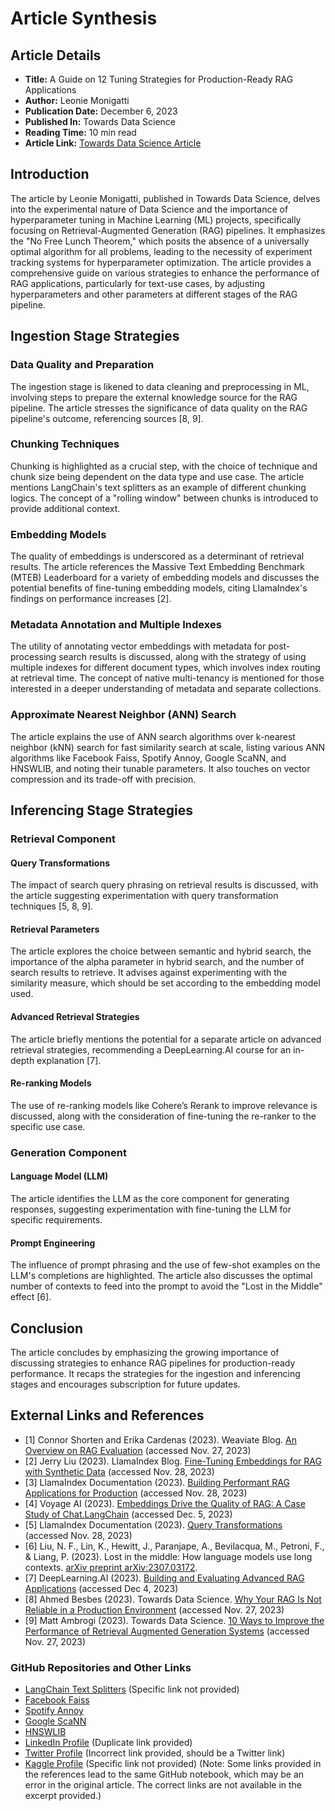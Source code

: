 # Article Synthesis
## Article Details
- **Title:** A Guide on 12 Tuning Strategies for Production-Ready RAG Applications
- **Author:** Leonie Monigatti
- **Publication Date:** December 6, 2023
- **Published In:** Towards Data Science
- **Reading Time:** 10 min read
- **Article Link:** [Towards Data Science Article](https://towardsdatascience.com/a-guide-on-12-tuning-strategies-for-production-ready-rag-applications-7ca646833439)
## Introduction
The article by Leonie Monigatti, published in Towards Data Science, delves into the experimental nature of Data Science and the importance of hyperparameter tuning in Machine Learning (ML) projects, specifically focusing on Retrieval-Augmented Generation (RAG) pipelines. It emphasizes the "No Free Lunch Theorem," which posits the absence of a universally optimal algorithm for all problems, leading to the necessity of experiment tracking systems for hyperparameter optimization. The article provides a comprehensive guide on various strategies to enhance the performance of RAG applications, particularly for text-use cases, by adjusting hyperparameters and other parameters at different stages of the RAG pipeline.
## Ingestion Stage Strategies
### Data Quality and Preparation
The ingestion stage is likened to data cleaning and preprocessing in ML, involving steps to prepare the external knowledge source for the RAG pipeline. The article stresses the significance of data quality on the RAG pipeline's outcome, referencing sources [8, 9].
### Chunking Techniques
Chunking is highlighted as a crucial step, with the choice of technique and chunk size being dependent on the data type and use case. The article mentions LangChain's text splitters as an example of different chunking logics. The concept of a "rolling window" between chunks is introduced to provide additional context.
### Embedding Models
The quality of embeddings is underscored as a determinant of retrieval results. The article references the Massive Text Embedding Benchmark (MTEB) Leaderboard for a variety of embedding models and discusses the potential benefits of fine-tuning embedding models, citing LlamaIndex's findings on performance increases [2].
### Metadata Annotation and Multiple Indexes
The utility of annotating vector embeddings with metadata for post-processing search results is discussed, along with the strategy of using multiple indexes for different document types, which involves index routing at retrieval time. The concept of native multi-tenancy is mentioned for those interested in a deeper understanding of metadata and separate collections.
### Approximate Nearest Neighbor (ANN) Search
The article explains the use of ANN search algorithms over k-nearest neighbor (kNN) search for fast similarity search at scale, listing various ANN algorithms like Facebook Faiss, Spotify Annoy, Google ScaNN, and HNSWLIB, and noting their tunable parameters. It also touches on vector compression and its trade-off with precision.
## Inferencing Stage Strategies
### Retrieval Component
#### Query Transformations
The impact of search query phrasing on retrieval results is discussed, with the article suggesting experimentation with query transformation techniques [5, 8, 9].
#### Retrieval Parameters
The article explores the choice between semantic and hybrid search, the importance of the alpha parameter in hybrid search, and the number of search results to retrieve. It advises against experimenting with the similarity measure, which should be set according to the embedding model used.
#### Advanced Retrieval Strategies
The article briefly mentions the potential for a separate article on advanced retrieval strategies, recommending a DeepLearning.AI course for an in-depth explanation [7].
#### Re-ranking Models
The use of re-ranking models like Cohere’s Rerank to improve relevance is discussed, along with the consideration of fine-tuning the re-ranker to the specific use case.
### Generation Component
#### Language Model (LLM)
The article identifies the LLM as the core component for generating responses, suggesting experimentation with fine-tuning the LLM for specific requirements.
#### Prompt Engineering
The influence of prompt phrasing and the use of few-shot examples on the LLM's completions are highlighted. The article also discusses the optimal number of contexts to feed into the prompt to avoid the "Lost in the Middle" effect [6].
## Conclusion
The article concludes by emphasizing the growing importance of discussing strategies to enhance RAG pipelines for production-ready performance. It recaps the strategies for the ingestion and inferencing stages and encourages subscription for future updates.
## External Links and References
- [1] Connor Shorten and Erika Cardenas (2023). Weaviate Blog. [An Overview on RAG Evaluation](https://github.com/run-llama/finetune-embedding/blob/main/evaluate.ipynb) (accessed Nov. 27, 2023)
- [2] Jerry Liu (2023). LlamaIndex Blog. [Fine-Tuning Embeddings for RAG with Synthetic Data](https://github.com/run-llama/finetune-embedding/blob/main/evaluate.ipynb) (accessed Nov. 28, 2023)
- [3] LlamaIndex Documentation (2023). [Building Performant RAG Applications for Production](https://github.com/run-llama/finetune-embedding/blob/main/evaluate.ipynb) (accessed Nov. 28, 2023)
- [4] Voyage AI (2023). [Embeddings Drive the Quality of RAG: A Case Study of Chat.LangChain](https://github.com/run-llama/finetune-embedding/blob/main/evaluate.ipynb) (accessed Dec. 5, 2023)
- [5] LlamaIndex Documentation (2023). [Query Transformations](https://github.com/run-llama/finetune-embedding/blob/main/evaluate.ipynb) (accessed Nov. 28, 2023)
- [6] Liu, N. F., Lin, K., Hewitt, J., Paranjape, A., Bevilacqua, M., Petroni, F., & Liang, P. (2023). Lost in the middle: How language models use long contexts. [arXiv preprint arXiv:2307.03172](https://arxiv.org/abs/2307.03172).
- [7] DeepLearning.AI (2023). [Building and Evaluating Advanced RAG Applications](https://github.com/run-llama/finetune-embedding/blob/main/evaluate.ipynb) (accessed Dec 4, 2023)
- [8] Ahmed Besbes (2023). Towards Data Science. [Why Your RAG Is Not Reliable in a Production Environment](https://github.com/run-llama/finetune-embedding/blob/main/evaluate.ipynb) (accessed Nov. 27, 2023)
- [9] Matt Ambrogi (2023). Towards Data Science. [10 Ways to Improve the Performance of Retrieval Augmented Generation Systems](https://github.com/run-llama/finetune-embedding/blob/main/evaluate.ipynb) (accessed Nov. 27, 2023)
### GitHub Repositories and Other Links
- [LangChain Text Splitters](https://github.com/run-llama/finetune-embedding/blob/main/evaluate.ipynb) (Specific link not provided)
- [Facebook Faiss](https://github.com/facebookresearch/faiss)
- [Spotify Annoy](https://github.com/spotify/annoy)
- [Google ScaNN](https://github.com/google-research/google-research/tree/master/scann)
- [HNSWLIB](https://github.com/nmslib/hnswlib)
- [LinkedIn Profile](https://www.linkedin.com/in/804250ab/) (Duplicate link provided)
- [Twitter Profile](http://linkedin.com/in/804250ab) (Incorrect link provided, should be a Twitter link)
- [Kaggle Profile](https://github.com/run-llama/finetune-embedding/blob/main/evaluate.ipynb) (Specific link not provided)
(Note: Some links provided in the references lead to the same GitHub notebook, which may be an error in the original article. The correct links are not available in the excerpt provided.)